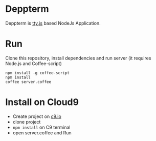 # Deppterm

Deppterm is [tty.js](https://github.com/chjj/tty.js) based NodeJs Application.


# Run

Clone this repository, install dependencies and run server (it requires Node.js
and Coffee-script)

    npm install -g coffee-script
    npm install
    coffee server.coffee


# Install on Cloud9


* Create project on [c9.io](https://c9.io)
* clone project
*  
    ```npm install``` on C9 terminal
* open server.coffee and Run




